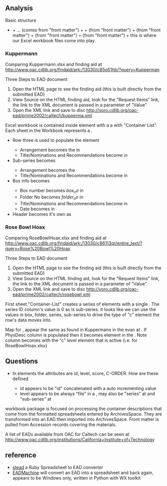 
## Analysis

Basic structure

+ <ead>
    + <eadheader> ... (comes from "front matter")
    + <archdesc>
        + <did> (from "front matter")
        + <accessrestrict> (from "front matter")
        + <unrestricted> (from "front matter")
        + <prefercite> (from "front matter")
        + <dsc> this is where our Excel workbook files come into play.


### Kuppermann

Comparing Kuppermann.xlsx and finding aid at http://www.oac.cdlib.org/findaid/ark:/13030/c85q51hb/?query=Kupperman

Three Steps to EAD document

1. Open the HTML page to see the finding aid (this is built directly from the submitted EAD)
2. View Source on the HTML finding aid, look for the "Request Items" link, the link to the XML document is passed in a parameter of "Value"
3. Open the XML link and save to disc http://voro.cdlib.org/oac-ead/prime2002/caltech/kupperma.xml

Excel workbook is contained inside <dsc> element with a a <head> with "Container List".
Each sheet in the Workbook represents a <c01>.

+ Row three is used to populate the <c01> element
    + Arrangement becomes the <unitid/> in <did>
    + Title/Nominations and Recommendations become <unittitle/> in <did>
+ Sub-series becomes <c02>
    + Arrangement becomes the <unitid/>
    + Title/Nominations and Recommendations become <unittitle/> in <did>
+ Box info becomes <c03>
    + Box number becomes <container type="box" label="Box ">$box_no$</container> in <did>
    + Folder No becomes <container type="folder" label="Folder ">$folder_no$</container> in <did>
    + Title/Nominations and Recommendations become <unittitle/> in <did>
    + Date becomes <unitdate> in <did>
+ Header becomes it's own <c03><did> as <unittitle/>

### Rose Bowl Hoax

Comparing RoseBowlHoax.xlsx and finding aid at http://www.oac.cdlib.org/findaid/ark:/13030/c86113qr/entire_text/?query=Rose%20Bowl%20Hoax

Three Steps to EAD document

1. Open the HTML page to see the finding aid (this is built directly from the submitted EAD)
2. View Source on the HTML finding aid, look for the "Request Items" link, the link to the XML document is passed in a parameter of "Value"
3. Open the XML link and save to disc http://voro.cdlib.org/oac-ead/prime2002/caltech/rosebowl.xml

First sheet "Container-List" creates a series of <c01> elements with a single <did>. The series ID column's value is 0 as
is sub-series. It looks like we can use the values in box, folder, series, sub-series to drive the type of "c" element the
row's data moves into.

Map for <unittitle>, <unitdate> appear the same as found in Kuppermann in the <did> evan at <c01>. If PhysDesc column is
populated then it becomes <physdesc> element in the <did>. Note column becomes <note> with the "c" level element that is
active (i.e. <c01> for RoseBowlHoax.xlsx)


## Questions

+ In <c02> elements the attributes are id, level, score, C-ORDER. How are these defined
    + id appears to be "id" concatenated with a auto incrementing value
    + level appears to be always "file" in a <co3>, may also be "series" at <c01> and "sub-series" at <c02>

workbook package is focused on processing the container descriptions that come from the formatted spreadsheets entered by ArchivesSpace. They
are transformed into an EAD then imported into ArchivesSpace.  Front matter is pulled from Accession records covering the materials.

A list of EADs available from OAC for Caltech can be seen at http://www.oac.cdlib.org/institutions/California+Institute+of+Technology

## reference

+ [stead](https://github.com/jronallo/stead) a Ruby Spreadsheet to EAD converter
+ [EADMachine](https://github.com/gwiedeman/eadmachine) will convert an EAD into a spreadsheet and back again, appears to be Windows only, written in Python with WX toolkit
